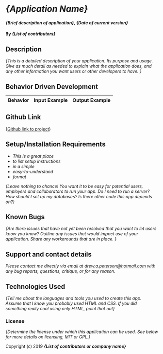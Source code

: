 # _{Application Name}_

#### _{Brief description of application}, {Date of current version}_

#### By _**{List of contributors}**_

## Description

_{This is a detailed description of your application. Its purpose and usage.  Give as much detail as needed to explain what the application does, and any other information you want users or other developers to have. }_

## Behavior Driven Development

| Behavior | Input Example | Output Example |
| - | - | - |

## Github Link
{[Github link to project](https://drewapeterson7671.github.io/week-1-code-review/index.html)}

## Setup/Installation Requirements

* _This is a great place_
* _to list setup instructions_
* _in a simple_
* _easy-to-understand_
* _format_

_{Leave nothing to chance! You want it to be easy for potential users, employers and collaborators to run your app. Do I need to run a server? How should I set up my databases? Is there other code this app depends on?}_

## Known Bugs

_{Are there issues that have not yet been resolved that you want to let users know you know?  Outline any issues that would impact use of your application.  Share any workarounds that are in place. }_

## Support and contact details

_Please contact me directly via email at drew.a.peterson@hotmail.com with any bug reports, questions, critique, or for any reason._

## Technologies Used

_{Tell me about the languages and tools you used to create this app. Assume that I know you probably used HTML and CSS. If you did something really cool using only HTML, point that out}_

### License

*{Determine the license under which this application can be used.  See below for more details on licensing,  MIT or GPL.}*



Copyright (c) 2019 **_{List of contributors or company name}_**
